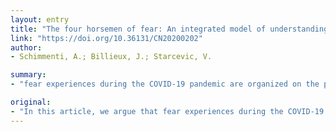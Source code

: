 ```yaml
---
layout: entry
title: "The four horsemen of fear: An integrated model of understanding fear experiences during the COVID-19 pandemic"
link: "https://doi.org/10.36131/CN20200202"
author:
- Schimmenti, A.; Billieux, J.; Starcevic, V.

summary:
- "fear experiences during the COVID-19 pandemic are organized on the psychological level around four interrelated dialectical domains. These domains represent the bodily, interpersonal, cognitive, and behavioural features of fear. We propose ways of addressing these fears and minimising their impact by improving appraisal of the body, fostering attachment security, improving emotion regulation, adopting acceptance and promoting responsibility."

original:
- "In this article, we argue that fear experiences during the COVID-19 pandemic are organized on the psychological level around four interrelated dialectical domains, namely (1) fear of the body/fear for the body, (2) fear of significant others/fear for significant others, (3) fear of not knowing/fear of knowing, and (4) fear of taking action/fear of inaction. These domains represent the bodily, interpersonal, cognitive, and behavioural features of fear, respectively. We propose ways of addressing these fears and minimising their impact by improving appraisal of the body, fostering attachment security, improving emotion regulation, adopting acceptance and promoting responsibility."
---
```


